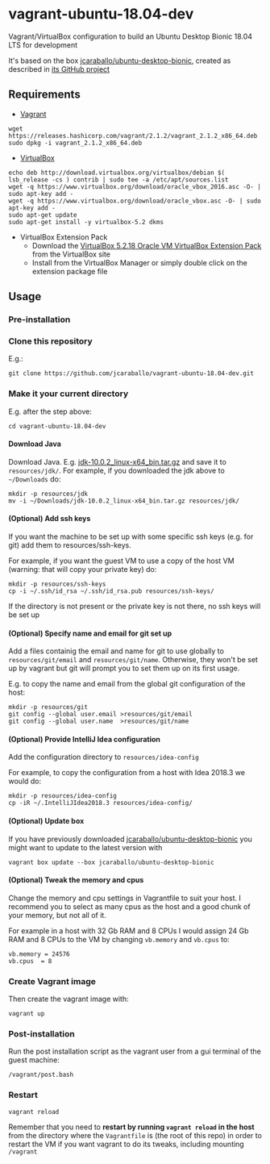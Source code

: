 # vagrant-ubuntu-18.04-dev

Vagrant/VirtualBox configuration to build an Ubuntu Desktop Bionic 18.04 LTS for development

It's based on the box [jcaraballo/ubuntu-desktop-bionic](https://app.vagrantup.com/jcaraballo/boxes/ubuntu-desktop-bionic),
created as described in [its GitHub project](https://github.com/jcaraballo/vagrant-box-ubuntu-desktop-bionic)

## Requirements

* [Vagrant](https://www.vagrantup.com/downloads.html)
```
wget https://releases.hashicorp.com/vagrant/2.1.2/vagrant_2.1.2_x86_64.deb
sudo dpkg -i vagrant_2.1.2_x86_64.deb
```

* [VirtualBox](https://www.virtualbox.org/wiki/Linux_Downloads)
```
echo deb http://download.virtualbox.org/virtualbox/debian $( lsb_release -cs ) contrib | sudo tee -a /etc/apt/sources.list
wget -q https://www.virtualbox.org/download/oracle_vbox_2016.asc -O- | sudo apt-key add -
wget -q https://www.virtualbox.org/download/oracle_vbox.asc -O- | sudo apt-key add -
sudo apt-get update
sudo apt-get install -y virtualbox-5.2 dkms
```

* VirtualBox Extension Pack
  - Download the [VirtualBox 5.2.18 Oracle VM VirtualBox Extension Pack](https://download.virtualbox.org/virtualbox/5.2.18/Oracle_VM_VirtualBox_Extension_Pack-5.2.18.vbox-extpack) from the VirtualBox site
  - Install from the VirtualBox Manager or simply double click on the extension package file

## Usage

### Pre-installation

### Clone this repository
E.g.:
```
git clone https://github.com/jcaraballo/vagrant-ubuntu-18.04-dev.git
```

### Make it your current directory
E.g. after the step above:
```
cd vagrant-ubuntu-18.04-dev
```

#### Download Java

Download Java. E.g. [jdk-10.0.2_linux-x64_bin.tar.gz](http://www.oracle.com/technetwork/java/javase/downloads/jdk10-downloads-4416644.html) and save it to `resources/jdk/`. For example, if you downloaded the jdk above to `~/Downloads` do:
```
mkdir -p resources/jdk
mv -i ~/Downloads/jdk-10.0.2_linux-x64_bin.tar.gz resources/jdk/
```

#### (Optional) Add ssh keys

If you want the machine to be set up with some specific ssh keys (e.g. for git)
add them to resources/ssh-keys.

For example, if you want the guest VM to use a copy of the host VM (warning: that will copy your private key) do:

```
mkdir -p resources/ssh-keys
cp -i ~/.ssh/id_rsa ~/.ssh/id_rsa.pub resources/ssh-keys/
```

If the directory is not present or the private key is not there, no ssh keys will be set up


#### (Optional) Specify name and email for git set up

Add a files containig the email and name for git to use globally to `resources/git/email` and `resources/git/name`. Otherwise, they won't be set up by vagrant but git will prompt you to set them up on its first usage.

E.g. to copy the name and email from the global git configuration of the host:
```
mkdir -p resources/git
git config --global user.email >resources/git/email
git config --global user.name  >resources/git/name
```

#### (Optional) Provide IntelliJ Idea configuration

Add the configuration directory to `resources/idea-config`

For example, to copy the configuration from a host with Idea 2018.3 we would do:
```
mkdir -p resources/idea-config
cp -iR ~/.IntelliJIdea2018.3 resources/idea-config/
```

#### (Optional) Update box

If you have previously downloaded [jcaraballo/ubuntu-desktop-bionic](https://app.vagrantup.com/jcaraballo/boxes/ubuntu-desktop-bionic) you might want to update to the latest version with
```
vagrant box update --box jcaraballo/ubuntu-desktop-bionic
```

#### (Optional) Tweak the memory and cpus
Change the memory and cpu settings in Vagrantfile to suit your host. I recommend you to select as many cpus as the host and a good chunk of your memory, but not all of it.

For example in a host with 32 Gb RAM and 8 CPUs I would assign 24 Gb RAM and 8 CPUs to the VM by changing `vb.memory` and `vb.cpus` to:
```
vb.memory = 24576
vb.cpus  = 8
```


### Create Vagrant image

Then create the vagrant image with:

```
vagrant up
```

### Post-installation

Run the post installation script as the vagrant user from a gui terminal of the guest machine:
```
/vagrant/post.bash
```

### Restart
```
vagrant reload
```
Remember that you need to **restart by running `vagrant reload` in the host** from the directory where the `Vagrantfile` is (the root of this repo) in order to restart the VM if you want vagrant to do its tweaks, including mounting `/vagrant`
